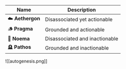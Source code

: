 | Name             | Description                    |
| ---------------- | ------------------------------ |
| ☁️ **Aethergon** | Disassociated yet actionable   |
| 🪵 **Pragma**    | Grounded and actionable        |
| 🔮 **Noema**     | Disassociated and inactionable |
| 🪦 **Pathos**    | Grounded and inactionable      |

![[autogenesis.png]]

